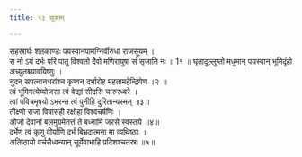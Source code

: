 ```yaml
---
title: १३ सूक्तम्

---
```

सहस्रार्घः शतकाण्डः पयस्वानपामग्निर्वीरुधां राजसूयम् ।  
स नो ऽयं दर्भः परि पातु विश्वतो दैवो मणिरायुषा सं सृजाति नः ॥ 1१ ॥ घृतादुल्लुप्तो मधुमान् पयस्वान् भूमिदृंहो अच्युतश्च्यावयिष्णुः ।  
नुदन् सपत्नानधरांश्च कृण्वन् दर्भारोह महतामहेन्द्रियेण ।२ ॥  
त्वं भूमिमत्येष्योजसा त्वं वेद्यां सीदसि चारुरध्वरे ।  
त्वां पवित्रमृषयो ऽभरन्त त्वं पुनीहि दुरितान्यस्मत् ॥३॥  
तीक्ष्णो राजा विषासही रक्षोहा विश्वचर्षणिः ।  
ओजो देवानां बलमुग्रमेतत्तं ते बध्नामि जरसे स्वस्तये ॥४॥  
दर्भेण त्वं कृणु वीर्याणि दर्भं बिभ्रदात्मना मा व्यथिष्ठाः ।  
अतिष्ठायो वर्चसैध्वन्यान् सूर्येवाभाहि प्रदिशश्चतस्रः ॥५॥  